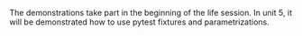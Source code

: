 The demonstrations take part in the beginning of the life session. In unit 5, it will be demonstrated how to use pytest fixtures and parametrizations.